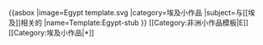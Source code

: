{{asbox
|image=Egypt template.svg
|category=埃及小作品
|subject=与[[埃及]]相关的
|name=Template:Egypt-stub
}}<noinclude>
[[Category:非洲小作品模板|E]]
[[Category:埃及小作品|*]]
</noinclude>